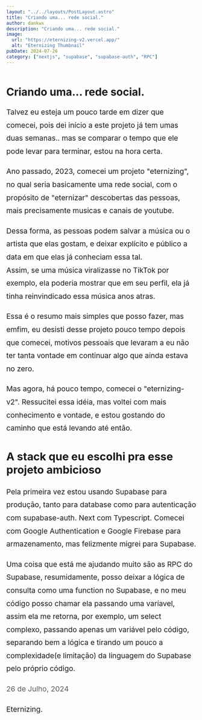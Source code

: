```yaml
---
layout: "../../layouts/PostLayout.astro"
title: "Criando uma... rede social."
author: dankwx
description: "Criando uma... rede social."
image:
  url: "https://eternizing-v2.vercel.app/"
  alt: "Eternizing Thumbnail"
pubDate: 2024-07-26
category: ["nextjs", "supabase", "supabase-auth", "RPC"]
---
```


<style>
  main{
    width: 100%;
    height: 100%;
  }

  .markdownContent{
    width: 100%;
    display: flex;
    justify-content: center;
  }
  .markdownContent p{
    margin-top: 1em;
    margin-bottom: 1em;
  }
  /*.markdownBase{*/
  /*  width: 85%;*/
  /*}*/
  .postDate{
    --tw-text-opacity: 1;
    color: rgb(91, 91, 91);
    margin-bottom: 2em;
  }
  .markdownContent p{
    line-height: 1.8em;
    font-size: 1.2rem;
  }

  .markdownContent h2{
    font-size:1.8rem
  }



  .markdownBase img{
    display: block;
    margin-left: auto;
    margin-right: auto;
    max-width: 100%;
  }

  .imgContainer{
    display: flex;
    flex-direction: column;
  }

  .imgContainer a{
    font-size: 1em;
    margin: 0em;
    margin-bottom: 1em;
    text-align: center;
    text-decoration: none;
    color: #415a77;
  }

img:last-child{
  width: 100%;
  height: 100%;
}
</style>

<PostLayout>
<main>
<div class="markdownContent">
<div class="markdownBase">

# Criando uma... rede social.

Talvez eu esteja um pouco tarde em dizer que comecei, pois dei início a este projeto já tem umas duas semanas.. mas se
comparar o tempo que ele pode levar para terminar, estou na hora certa.

Ano passado, 2023, comecei um projeto "eternizing", no qual seria basicamente uma rede social, com o propósito de "eternizar"
descobertas das pessoas, mais precisamente musicas e canais de youtube.

Dessa forma, as pessoas podem salvar a música ou o artista que elas gostam, e deixar explícito e público a data em que elas já
conheciam essa tal.</br>Assim, se uma música viralizasse no TikTok por exemplo, ela poderia mostrar que em seu perfil, ela já tinha
reinvindicado essa música anos atras.

Essa é o resumo mais simples que posso fazer, mas emfim, eu desisti desse projeto pouco tempo depois que comecei, motivos pessoais
que levaram a eu não ter tanta vontade em continuar algo que ainda estava no zero.

Mas agora, há pouco tempo, comecei o "eternizing-v2". Ressucitei essa idéia, mas voltei com mais conhecimento e vontade, e estou
gostando do caminho que está levando até então.

## A stack que eu escolhi pra esse projeto ambicioso

Pela primeira vez estou usando Supabase para produção, tanto para database como para autenticação com supabase-auth.
Next com Typescript. Comecei com Google Authentication e Google Firebase para armazenamento, mas felizmente migrei para Supabase.

Uma coisa que está me ajudando muito são as RPC do Supabase, resumidamente, posso deixar a lógica de consulta como uma function no Supabase, e no meu código
posso chamar ela passando uma varíavel, assim ela me retorna, por exemplo, um select complexo, passando apenas um variável pelo código, separando bem
a lógica e tirando um pouco a complexidade(e limitação) da linguagem do Supabase pelo próprio código.

<p class="postDate">26 de Julho, 2024</p>

Eternizing.

</div>
</div>
</main>
</PostLayout>
